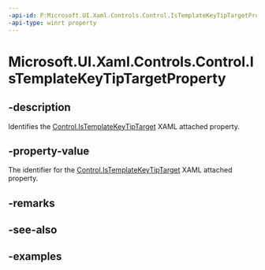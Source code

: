 ```yaml
---
-api-id: P:Microsoft.UI.Xaml.Controls.Control.IsTemplateKeyTipTargetProperty
-api-type: winrt property
---
```


<!-- Property syntax.
public DependencyProperty IsTemplateKeyTipTargetProperty { get; }
-->

# Microsoft.UI.Xaml.Controls.Control.IsTemplateKeyTipTargetProperty

## -description
Identifies the [Control.IsTemplateKeyTipTarget](/windows/winui/api/microsoft.ui.xaml.controls.control#xaml-attached-properties) XAML attached property.

## -property-value
The identifier for the [Control.IsTemplateKeyTipTarget](/windows/winui/api/microsoft.ui.xaml.controls.control#xaml-attached-properties) XAML attached property.

## -remarks

## -see-also

## -examples


